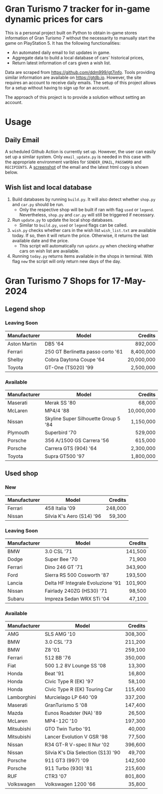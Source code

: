 # Gran Turismo 7 tracker for in-game dynamic prices for cars

This is a personal project built on Python to obtain in-game stores information of Gran Turismo 7 without the necessarity to manually start the game on PlayStation 5. It has the following functionalities:

- An automated daily email to list updates in game.
- Aggregate data to build a local database of cars' historical prices,
- Return latest information of cars given a wish list.

Data are scraped from https://github.com/ddm999/gt7info. Tools providing similar information are available on https://gtdb.io. However, the site requires an account to receive daily emails. The setup of this project allows for a setup without having to sign up for an account.

The approach of this project is to provide a solution without setting an account.

# Usage

## Daily Email

A scheduled Github Action is currently set up. However, the user can easily set up a similar system. Only `email_update.py` is needed in this case with the appropriate environment varibles for `SENDER_EMAIL`, `PASSWORD` and `RECIPIENTS`. A [screenshot](https://raw.githubusercontent.com/marcohoucheng/Gran-Turismo-7-Price-Tracker/main/data/email_screenshot.png) of the email and the latest html copy is shown below.

## Wish list and local database

1. Build databases by running `build.py`. It will also detect whether `shop.py` and `car.py` should be run.
    - Only the respective shop will be built if ran with flag `used` or `legend`. Nevertheless, `shop.py` and `car.py` will still be triggered if necessary.
2. Run `update.py` to update the local shop databases.
    - Similar to `build.py`, `used` or `legend` flags can be called.
3. `wish.py` checks whether cars in the wish list `wish_list.txt` are available today. If so, then it will return the price. Otherwise, it returns the last available date and the price.
    - This script will automatically run `update.py` when checking whather cars on wish list are available.
4. Running `today.py` returns items available in the shops in terminal. With flag `new` the script will only return new days of the day.


# Gran Turismo 7 Shops for 17-May-2024



## Legend shop

### Leaving Soon
 | Manufacturer | Model | Credits |
 | --- | --- | --: |
|Aston Martin|DB5 '64|892,000|
|Ferrari|250 GT Berlinetta passo corto '61|8,400,000|
|Shelby|Cobra Daytona Coupe '64|20,000,000|
|Toyota|GT-One (TS020) '99|2,500,000|

### Available
 | Manufacturer | Model | Credits |
 | --- | --- | --: |
|Maserati|Merak SS '80|68,000|
|McLaren|MP4/4 '88|10,000,000|
|Nissan|Skyline Super Silhouette Group 5 '84|1,150,000|
|Plymouth|Superbird '70|529,000|
|Porsche|356 A/1500 GS Carrera '56|615,000|
|Porsche|Carrera GTS (904) '64|2,300,000|
|Toyota|Supra GT500 '97|1,800,000|


## Used shop

### New
 | Manufacturer | Model | Credits |
 | --- | --- | --: |
|Ferrari|458 Italia '09|248,000|
|Nissan|Silvia K's Aero (S14) '96|59,300|

### Leaving Soon
 | Manufacturer | Model | Credits |
 | --- | --- | --: |
|BMW|3.0 CSL '71|141,500|
|Dodge|Super Bee '70|71,900|
|Ferrari|Dino 246 GT '71|343,900|
|Ford|Sierra RS 500 Cosworth '87|193,500|
|Lancia|Delta HF Integrale Evoluzione '91|101,900|
|Nissan|Fairlady 240ZG (HS30) '71|98,500|
|Subaru|Impreza Sedan WRX STi '04|47,100|

### Available
 | Manufacturer | Model | Credits |
 | --- | --- | --: |
|AMG|SLS AMG '10|308,300|
|BMW|3.0 CSL '73|211,200|
|BMW|Z8 '01|259,100|
|Ferrari|512 BB '76|350,000|
|Fiat|500 1.2 8V Lounge SS '08|13,300|
|Honda|Beat '91|16,800|
|Honda|Civic Type R (EK) '97|58,100|
|Honda|Civic Type R (EK) Touring Car|115,400|
|Lamborghini|Murcielago LP 640 '09|337,200|
|Maserati|GranTurismo S '08|147,400|
|Mazda|Eunos Roadster (NA) '89|26,500|
|McLaren|MP4-12C '10|197,300|
|Mitsubishi|GTO Twin Turbo '91|40,000|
|Mitsubishi|Lancer Evolution V GSR '98|77,500|
|Nissan|R34 GT-R V-spec II Nur '02|396,600|
|Nissan|Silvia K's Dia Selection (S13) '90|49,700|
|Porsche|911 GT3 (997) '09|142,500|
|Porsche|911 Turbo (930) '81|215,600|
|RUF|CTR3 '07|801,800|
|Volkswagen|Volkswagen 1200 '66|35,800|
